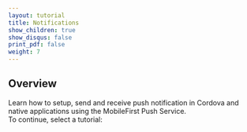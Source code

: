 ```yaml
---
layout: tutorial
title: Notifications
show_children: true
show_disqus: false
print_pdf: false
weight: 7
---
```

## Overview
Learn how to setup, send and receive push notification in Cordova and native applications using the MobileFirst Push Service.  
To continue, select a tutorial:
